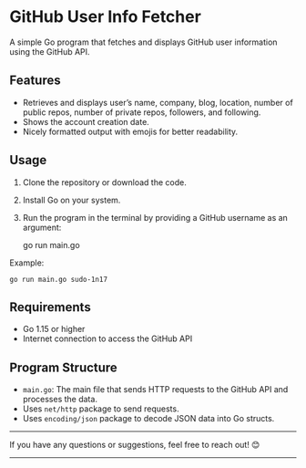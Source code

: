 
# GitHub User Info Fetcher

A simple Go program that fetches and displays GitHub user information using the GitHub API.

## Features

- Retrieves and displays user’s name, company, blog, location, number of public repos, number of private repos, followers, and following.
- Shows the account creation date.
- Nicely formatted output with emojis for better readability.

## Usage

1. Clone the repository or download the code.
2. Install Go on your system.
3. Run the program in the terminal by providing a GitHub username as an argument:

    go run main.go <github-username>

Example:

    go run main.go sudo-1n17

## Requirements

- Go 1.15 or higher
- Internet connection to access the GitHub API

## Program Structure

- `main.go`: The main file that sends HTTP requests to the GitHub API and processes the data.
- Uses `net/http` package to send requests.
- Uses `encoding/json` package to decode JSON data into Go structs.
  
---

If you have any questions or suggestions, feel free to reach out! 😊

---
